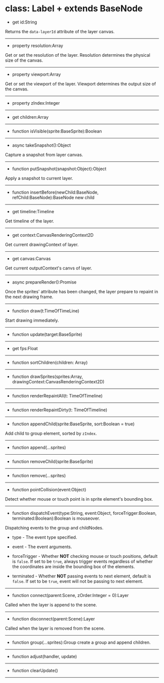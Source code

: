 # class: Label + extends BaseNode

+ get id:String

Returns the `data-layerId` attribute of the layer canvas.

---

+ property resolution:Array

Get or set the resolution of the layer. Resolution determines the physical size of the canvas. 

---

+ property viewport:Array

Get or set the viewport of the layer. Viewport determines the output size of the canvas.

---

+ property zIndex:Integer


---

+ get children:Array


---

+ function isVisible(sprite:BaseSprite):Boolean


---

+ async takeSnapshot():Object

Capture a snapshot from layer canvas.

---

+ function putSnapshot(snapshot:Object):Object

Apply a snapshot to current layer.

---

+ function insertBefore(newChild:BaseNode, refChild:BaseNode):BaseNode new child


---

+ get timeline:Timeline

Get timeline of the layer.

---

+ get context:CanvasRenderingContext2D

Get current drawingContext of layer.

---

+ get canvas:Canvas

Get current outputContext's canvs of layer.

---

+ async prepareRender():Promise

Once the sprites' attribute has been changed, the layer prepare to repaint in the next drawing frame.

---

+ function draw(t:TimeOfTimeLine)

Start drawing immediately.

---

- function update(target:BaseSprite)


---

+ get fps:Float


---

- function sortChildren(children: Array)


---

- function drawSprites(sprites:Array, drawingContext:CanvasRenderingContext2D)


---

- function renderRepaintAll(t: TimeOfTimeline)


---

- function renderRepaintDirty(t: TimeOfTimeline)


---

+ function appendChild(sprite:BaseSprite, sort:Boolean = true)

Add child to group element, sorted by `zIndex`.

---

+ function append(...sprites)


---

+ function removeChild(sprite:BaseSprite)


---

+ function remove(...sprites)


---

+ function pointCollision(event:Object)

Detect whether mouse or touch point is in sprite element's bounding box.

---

+ function dispatchEvent(type:String, event:Object, forceTrigger:Boolean, terminated:Boolean):Boolean is mouseover.

Dispatching events to the group and childNodes.

* type - The event type specified.

* event - The event arguments.

* forceTrigger - Whether **NOT** checking mouse or touch positions, default is `false`. If set to be `true`, always trigger events regardless of whether the coordinates are inside the bounding box of the elements.

* terminated - Whether **NOT** passing events to next element, default is `false`. If set to be `true`, event will not be passing to next element.

---

- function connect(parent:Scene, zOrder:Integer = 0):Layer

Called when the layer is append to the scene. 

---

- function disconnect(parent:Scene):Layer

Called when the layer is removed from the scene.

---

+ function group(...sprites):Group create a group and append children.


---

+ function adjust(handler, update)


---

- function clearUpdate()


---
